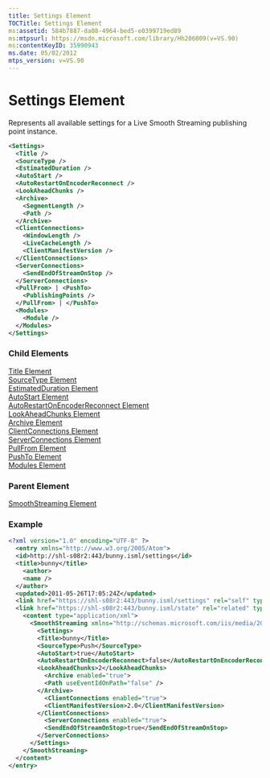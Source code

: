 ```yaml
---
title: Settings Element
TOCTitle: Settings Element
ms:assetid: 584b7887-da08-4964-bed5-e0399719ed89
ms:mtpsurl: https://msdn.microsoft.com/library/Hh206009(v=VS.90)
ms:contentKeyID: 35990943
ms.date: 05/02/2012
mtps_version: v=VS.90
---
```


# Settings Element

Represents all available settings for a Live Smooth Streaming publishing point instance.

```xml
<Settings>
  <Title />
  <SourceType />
  <EstimatedDuration />
  <AutoStart />
  <AutoRestartOnEncoderReconnect />
  <LookAheadChunks />
  <Archive>
    <SegmentLength />
    <Path />
  </Archive>
  <ClientConnections>
    <WindowLength />
    <LiveCacheLength />
    <ClientManifestVersion />
  </ClientConnections>
  <ServerConnections>
    <SendEndOfStreamOnStop />
  </ServerConnections>
  <PullFrom> | <PushTo>
    <PublishingPoints />
  </PullFrom> | </PushTo>
  <Modules>
    <Module />
  </Modules>
</Settings>
```

### Child Elements

[Title Element](title-element.md)  
[SourceType Element](sourcetype-element.md)  
[EstimatedDuration Element](estimatedduration-element.md)  
[AutoStart Element](autostart-element.md)  
[AutoRestartOnEncoderReconnect Element](autorestartonencoderreconnect-element.md)  
[LookAheadChunks Element](lookaheadchunks-element.md)  
[Archive Element](archive-element.md)  
[ClientConnections Element](clientconnections-element.md)  
[ServerConnections Element](serverconnections-element.md)  
[PullFrom Element](pullfrom-element.md)  
[PushTo Element](pushto-element.md)  
[Modules Element](modules-element.md)

### Parent Element

[SmoothStreaming Element](smoothstreaming-element.md)

### Example

```xml
<?xml version="1.0" encoding="UTF-8" ?>
  <entry xmlns="http://www.w3.org/2005/Atom">
  <id>http://shl-s08r2:443/bunny.isml/settings</id>
  <title>bunny</title>
    <author>
    <name />
  </author>
  <updated>2011-05-26T17:05:24Z</updated>
  <link href="https://shl-s08r2:443/bunny.isml/settings" rel="self" type="application/atom+xml" title="Publishing Point Settings" />
  <link href="https://shl-s08r2:443/bunny.isml/state" rel="related" type="application/atom+xml" title="Publishing Point State" />
    <content type="application/xml">
      <SmoothStreaming xmlns="http://schemas.microsoft.com/iis/media/2011/03/streaming/management">
        <Settings>
        <Title>bunny</Title>
        <SourceType>Push</SourceType>
        <AutoStart>true</AutoStart>
        <AutoRestartOnEncoderReconnect>false</AutoRestartOnEncoderReconnect>
        <LookAheadChunks>2</LookAheadChunks>
          <Archive enabled="true">
          <Path useEventIdOnPath="false" />
        </Archive>
          <ClientConnections enabled="true">
          <ClientManifestVersion>2.0</ClientManifestVersion>
        </ClientConnections>
          <ServerConnections enabled="true">
          <SendEndOfStreamOnStop>true</SendEndOfStreamOnStop>
        </ServerConnections>
      </Settings>
    </SmoothStreaming>
  </content>
</entry>
```
